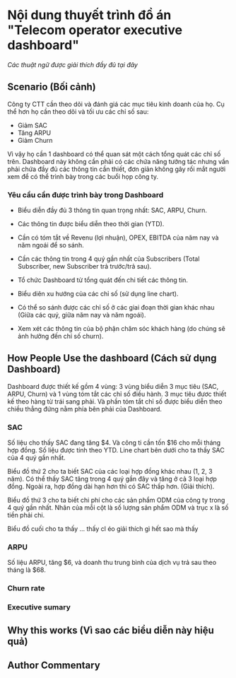 # Nội dung thuyết trình đồ án "Telecom operator executive dashboard"

_Các thuật ngữ được giải thích đầy đủ tại đây_

## Scenario (Bối cảnh)

Công ty CTT cần theo dõi và đánh giá các mục tiêu kinh doanh của họ. Cụ thể hơn họ cần theo dõi và tối ưu các chỉ số sau:

- Giảm SAC
- Tăng ARPU
- Giảm Churn

Vì vậy họ cần 1 dashboard có thể quan sát một cách tổng quát các chỉ số trên. Dashboard này không cần phải có các chứa năng tưởng tác nhưng vần phải chứa đầy đủ các thông tin cần thiết, đơn giản không gây rối mắt người xem để có thể trình bày trong các buổi họp công ty.

### Yêu cầu cần được trình bày trong Dashboard

- Biểu diễn đầy đủ 3 thông tin quan trọng nhất: SAC, ARPU, Churn.

- Các thông tin được biểu diễn theo thời gian (YTD).
- Cần có tóm tắt về Revenu (lợi nhuận), OPEX, EBITDA của năm nay và năm ngoái để so sánh.
- Cần các thông tin trong 4 quý gần nhất của Subscribers (Total Subscriber, new Subscriber trả trước/trả sau).
- Tổ chức Dashboard từ tổng quát đến chi tiết các thông tin.
- Biểu diên xu hướng của các chỉ số (sử dụng line chart).
- Có thể so sánh được các chỉ số ở các giai đoạn thời gian khác nhau (Giữa các quý, giữa năm nay và năm ngoái).
- Xem xét các thông tin của bộ phận chăm sóc khách hàng (do chúng sẽ ảnh hưởng đến chỉ số churn).

## How People Use the dashboard (Cách sử dụng Dashboard)

Dashboard được thiết kế gồm 4 vùng: 3 vùng biểu diễn 3 mục tiêu (SAC, ARPU, Churn) và 1 vùng tóm tắt các chỉ số điều hành. 3 mục tiêu đươc thiết kế theo hàng từ trái sang phải. Và phần tóm tắt chỉ số được biểu diễn theo chiều thẳng đứng nằm phía bên phải của Dashboard.

### SAC

Số liệu cho thấy SAC đang tăng $4. Và công ti cần tốn $16 cho mỗi tháng hợp đồng. Số liệu được tính theo YTD. Line chart bên dưới cho ta thấy SAC của 4 quý gần nhất.

Biểu đồ thứ 2 cho ta biết SAC của các loại hợp đồng khác nhau (1, 2, 3 năm). Có thể thấy SAC tăng trong 4 quý gần đây và tăng ở cả 3 loại hợp đồng. Ngoài ra, hợp đồng dài hạn hơn thì có SAC thấp hơn. (Giải thích).

Biểu đồ thứ 3 cho ta biết chi phí cho các sản phẩm ODM của công ty trong 4 quý gần nhất. Nhãn của mỗi cột là số lượng sản phẩm ODM và trục x là số tiền phải chi.

Biểu đồ cuối cho ta thấy ... thấy cl éo giải thích gì hết sao mà thấy

### ARPU

Số liệu ARPU, tăng $6, và doanh thu trung bình của dịch vụ trả sau theo tháng là $68.

### Churn rate

### Executive sumary

## Why this works (Vì sao các biểu diễn này hiệu quả)

## Author Commentary
